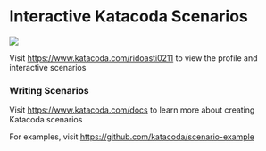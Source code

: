 # Interactive Katacoda Scenarios

[![](http://shields.katacoda.com/katacoda/ridoasti0211/count.svg)](https://www.katacoda.com/ridoasti0211 "Get your profile on Katacoda.com")

Visit https://www.katacoda.com/ridoasti0211 to view the profile and interactive scenarios

### Writing Scenarios
Visit https://www.katacoda.com/docs to learn more about creating Katacoda scenarios

For examples, visit https://github.com/katacoda/scenario-example

